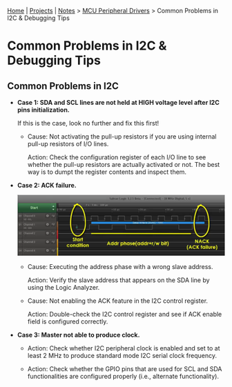 [Home](../../) | [Projects](../../projects) | [Notes](../) > <a href="./">MCU Peripheral Drivers</a> > Common Problems in I2C & Debugging Tips

# Common Problems in I2C & Debugging Tips



## Common Problems in I2C

* **Case 1: SDA and SCL lines are not held at HIGH voltage level after I2C pins initialization.**

  If this is the case, look no further and fix this first!

  * Cause: Not activating the pull-up resistors if you are using internal pull-up resistors of I/O lines.

    Action: Check the configuration register of each I/O line to see whether the pull-up resistors are actually activated or not. The best way is to dumpt the register contents and inspect them.

* **Case 2: ACK failure.**

  

  <img src="img/i2c-ack-failure.png" alt="i2c-ack-failure" width="900">

  

  * Cause: Executing the address phase with a wrong slave address.

    Action: Verify the slave address that appears on the SDA line by using the Logic Analyzer.

  * Cause: Not enabling the ACK feature in the I2C control register.

    Action: Double-check the I2C control register and see if ACK enable field is configured correctly.

* **Case 3: Master not able to produce clock.**

  * Action: Check whether I2C peripheral clock is enabled and set to at least 2 MHz to produce standard mode I2C serial clock frequency.

  * Action: Check whether the GPIO pins that are used for SCL and SDA functionalities are configured properly (i.e., alternate functionality).

